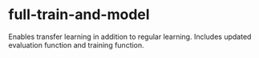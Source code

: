 # full-train-and-model
Enables transfer learning in addition to regular learning. Includes updated evaluation function and training function. 
